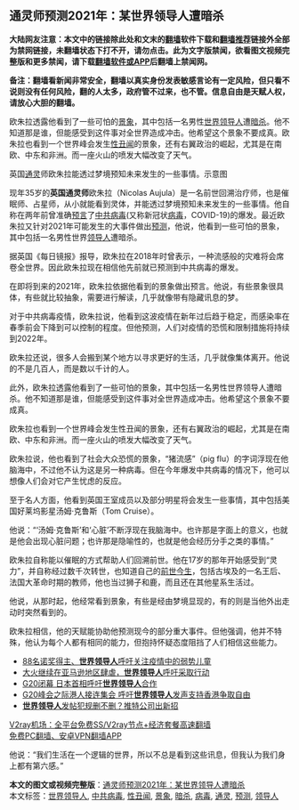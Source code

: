  <h2>通灵师预测2021年：某世界领导人遭暗杀</h2> <p class="notice"><b>大陆网友注意：本文中的链接除此处和文末的<a href="https://github.com/bannedbook/fanqiang" >翻墙</a>软件下载和<a href="https://github.com/killgcd/justmysocks/blob/master/README.md">翻墙推荐</a>链接外全部为禁网链接，未翻墙状态下打不开，请勿点击。此为文字版禁闻，欲看图文视频完整版和更多禁闻，请下载<a href="https://github.com/bannedbook/fanqiang">翻墙软件或APP</a>后翻墙上禁闻网。</p><p>备注：翻墙看新闻非常安全，翻墙以真实身份发表敏感言论有一定风险，但只看不说则没有任何风险，翻的人太多，政府管不过来，也不管。信息自由是天赋人权，请放心大胆的翻墙。</b></p>  <div class="entry"> <p id="summary">欧朱拉透露他看到了一些可怕的<a href="https://www.bannedbook.org/bnews/tag/%E6%99%AF%E8%B1%A1/" class="st_tag internal_tag" rel="tag" title="标签 景象 下的日志">景象</a>，其中包括一名男性<a href="https://www.bannedbook.org/bnews/tag/%E4%B8%96%E7%95%8C%E9%A2%86%E5%AF%BC%E4%BA%BA/" class="st_tag internal_tag" rel="tag" title="标签 世界领导人 下的日志">世界领导人</a>遭<a href="https://www.bannedbook.org/bnews/tag/%e6%9a%97%e6%9d%80/" class="st_tag internal_tag" rel="tag" title="标签 暗杀 下的日志">暗杀</a>。他不知道那是谁，但能感受到这件事对全世界造成冲击。他希望这个景象不要成真。欧朱拉也看到一个世界峰会发生<a href="https://www.bannedbook.org/bnews/tag/%E6%80%A7%E4%B8%91%E9%97%BB/" class="st_tag internal_tag" rel="tag" title="标签 性丑闻 下的日志">性丑闻</a>的景象，还有右翼政治的崛起，尤其是在南欧、中东和非洲。而一座火山的喷发大幅改变了天气。</p> <p id="conimg">英国<a href="https://www.bannedbook.org/bnews/tag/%E9%80%9A%E7%81%B5/" class="st_tag internal_tag" rel="tag" title="标签 通灵 下的日志">通灵</a>师欧朱拉能透过梦境预知未来发生的一些事情。示意图</p> <p>现年35岁的<strong>英国通灵师</strong>欧朱拉（Nicolas Aujula）是一名前世回溯治疗师，也是催眠师、占星师，从小就能看到灵体，并能透过梦境预知未来发生的一些事情。他自称在两年前曾准确<span class='wp_keywordlink'><a href="https://www.bannedbook.org/forum5/" title="预言玄学禁书下载" rel="nofollow">预言</a></span>了<a href="https://www.bannedbook.org/bnews/tag/%e4%b8%ad%e5%85%b1%e7%97%85%e6%af%92/" class="st_tag internal_tag" rel="tag" title="标签 中共病毒 下的日志">中共病毒</a>(又称新冠状<a href="https://www.bannedbook.org/bnews/tag/%e7%97%85%e6%af%92/" class="st_tag internal_tag" rel="tag" title="标签 病毒 下的日志">病毒</a>，COVID-19)的爆发。最近欧朱拉又针对2021年可能发生的大事件做出<a href="https://www.bannedbook.org/bnews/tag/%E9%A2%84%E6%B5%8B/" class="st_tag internal_tag" rel="tag" title="标签 预测 下的日志">预测</a>，他说，他看到一些可怕的景象，其中包括一名男性世界<a href="https://www.bannedbook.org/bnews/tag/%E9%A2%86%E5%AF%BC%E4%BA%BA/" class="st_tag internal_tag" rel="tag" title="标签 领导人 下的日志">领导人</a>遭暗杀。</p> <p>据英国《每日镜报》报导，欧朱拉在2018年时曾表示，一种流感般的灾难将会席卷全世界。因此欧朱拉现在相信他先前就已预测到中共病毒的爆发。</p>  <p>在即将到来的2021年，欧朱拉依据他看到的景象做出预言。他说，有些景象很具体，有些就比较抽象，需要进行解读，几乎就像带有隐藏讯息的梦。</p> <p>对于中共病毒疫情，欧朱拉说，他看到这波疫情在新年过后趋于稳定，而感染率在春季前会下降到可以控制的程度。但他预测，人们对疫情的恐慌和限制措施将持续到2022年。</p> <p>欧朱拉还说，很多人会搬到某个地方以寻求更好的生活，几乎就像集体离开。他说的不是几百人，而是数以千计的人。</p> <p>此外，欧朱拉透露他看到了一些可怕的景象，其中包括一名男性世界领导人遭暗杀。他不知道那是谁，但能感受到这件事对全世界造成冲击。他希望这个景象不要成真。</p>  <p>欧朱拉也看到一个世界峰会发生性丑闻的景象，还有右翼政治的崛起，尤其是在南欧、中东和非洲。而一座火山的喷发大幅改变了天气。</p> <p>欧朱拉说，他也看到了社会大众恐慌的景象，“猪流感”（pig flu）的字词浮现在他脑海中，不过他不认为这是另一种病毒。但在今年爆发中共病毒的情况下，他可以想像人们会对它产生忧虑的反应。</p> <p>至于名人方面，他看到英国王室成员以及部分明星将会发生一些事情，其中包括美国好莱坞影星汤姆‧克鲁斯（Tom Cruise）。</p> <p>他说：“‘汤姆‧克鲁斯’和‘心脏’不断浮现在我脑海中。也许那是字面上的意义，也就是他会出现心脏问题；也许那是隐喻性的，也就是他会经历分手之类的事情。”</p>  <p>欧朱拉自称能以催眠的方式帮助人们回溯前世。他在17岁的那年开始感受到“灵力”，并自称经过数千次转世，也知道自己的<span class='wp_keywordlink'><a href="https://www.bannedbook.org/forum3/topic2311.html" title="《前世今生——生命轮回的前世疗法》" target="_blank">前世今生</a></span>，包括古埃及的一名王后、法国大革命时期的教师，他也当过狮子和鹿，而且还在其他星系生活过。</p> <p>他说，从那时起，他经常看到景象，有些是经由梦境显现的，有的则是当他外出走动时突然看到的。</p> <p>欧朱拉相信，他的天赋能协助他预测现今的部分重大事件。但他强调，他并不特殊，他认为每个人都有相同的能力，但抱持怀疑态度阻挡了人们相信这些能力。</p> <ul class='op-related-articles' title='相关阅读'> <li><a href='https://www.bannedbook.org/bnews/headline/20200520/1331240.html' target='_blank'>88名诺奖得主、<b>世界领导人</b>呼吁关注疫情中的弱势儿童</a></li> <li><a href='https://www.bannedbook.org/bnews/worldnews/20190827/1181167.html' target='_blank'>大火继续在亚马逊地区肆虐，<b>世界领导人</b>呼吁采取行动</a></li> <li><a href='https://www.bannedbook.org/bnews/worldnews/20190629/1150725.html' target='_blank'>G20闭幕 日本首相呼吁<b>世界领导人</b>合作</a></li> <li><a href='https://www.bannedbook.org/bnews/headline/20190629/1150261.html' target='_blank'>G20峰会之际港人接连集会 呼吁<b>世界领导人</b>发声支持香港争取自由</a></li> <li><a href='https://www.bannedbook.org/bnews/worldnews/usa/20190628/1149985.html' target='_blank'><b>世界领导人</b>发帖犯规删不删？推特公司出新招</a></li> </ul> <p class="texttj"> <a href="https://www.bannedbook.org/forum23/topic22702.html" target="_blank">V2ray机场：全平台免费SS/V2ray节点+经济套餐高速翻墙</a><br/> <a href="https://github.com/bannedbook/fanqiang/wiki/%E7%A6%81%E9%97%BB%E7%BD%91%E5%AE%89%E5%8D%93%E7%BF%BB%E5%A2%99%E6%96%B0%E9%97%BBAPP" target="_blank">免费PC翻墙、安卓VPN翻墙APP</a></p><p>他说：“我们生活在一个逻辑的世界，所以不总是看到这些讯息，但我认为我们身上都有第六感。”</p> <a name='sharetosocial'></a>       <div><b>本文的图文或视频完整版</b>：<a href='https://www.bannedbook.org/bnews/comments/20201130/1439379.html'>通灵师预测2021年：某世界领导人遭暗杀</a></div>  </div><!--END ENTRY--> <div class="postfooter"> <div>本文标签：<a href="https://www.bannedbook.org/bnews/tag/%E4%B8%96%E7%95%8C%E9%A2%86%E5%AF%BC%E4%BA%BA/" rel="tag">世界领导人</a>, <a href="https://www.bannedbook.org/bnews/tag/%e4%b8%ad%e5%85%b1%e7%97%85%e6%af%92/" rel="tag">中共病毒</a>, <a href="https://www.bannedbook.org/bnews/tag/%E6%80%A7%E4%B8%91%E9%97%BB/" rel="tag">性丑闻</a>, <a href="https://www.bannedbook.org/bnews/tag/%E6%99%AF%E8%B1%A1/" rel="tag">景象</a>, <a href="https://www.bannedbook.org/bnews/tag/%e6%9a%97%e6%9d%80/" rel="tag">暗杀</a>, <a href="https://www.bannedbook.org/bnews/tag/%e7%97%85%e6%af%92/" rel="tag">病毒</a>, <a href="https://www.bannedbook.org/bnews/tag/%E9%80%9A%E7%81%B5/" rel="tag">通灵</a>, <a href="https://www.bannedbook.org/bnews/tag/%E9%A2%84%E6%B5%8B/" rel="tag">预测</a>, <a href="https://www.bannedbook.org/bnews/tag/%E9%A2%86%E5%AF%BC%E4%BA%BA/" rel="tag">领导人</a></div>  </div><!--END POSTFOOTER--> 
